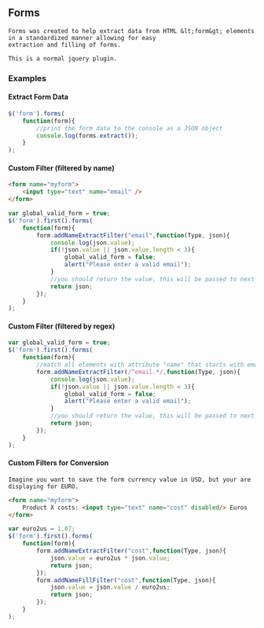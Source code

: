 ## Forms
    Forms was created to help extract data from HTML &lt;form&gt; elements in a standardized manner allowing for easy 
    extraction and filling of forms.

    This is a normal jquery plugin.
    
### Examples
#### Extract Form Data
```javascript
$('form').forms(
    function(form){
        //print the form data to the console as a JSON object
        console.log(forms.extract());
    }
);
```

#### Custom Filter (filtered by name)
```html
<form name="myform">
    <input type="text" name="email" />
</form>
```
```javascript
var global_valid_form = true;
$('form').first().forms(
    function(form){
        form.addNameExtractFilter("email",function(Type, json){
            console.log(json.value);
            if(!json.value || json.value.length < 3){
                global_valid_form = false;
                alert("Please enter a valid email");
            }
            //you should return the value, this will be passed to next filter if there is one.
            return json;
        });
    }
);
```

#### Custom Filter (filtered by regex)
```javascript
var global_valid_form = true;
$('form').first().forms(
    function(form){
        //match all elements with attribute "name" that starts with email
        form.addNameExtractFilter(/^email.*/,function(Type, json){
            console.log(json.value);
            if(!json.value || json.value.length < 3){
                global_valid_form = false;
                alert("Please enter a valid email");
            }
            //you should return the value, this will be passed to next filter if there is one.
            return json;
        });
    }
);
```

#### Custom Filters for Conversion
    Imagine you want to save the form currency value in USD, but your are displaying for EURO.
    
```html
<form name="myform">
    Product X costs: <input type="text" name="cost" disabled/> Euros
</form>
```
```javascript
var euro2us = 1.07;
$('form').first().forms(
    function(form){
        form.addNameExtractFilter("cost",function(Type, json){
            json.value = euro2us * json.value;
            return json;
        });
        form.addNameFillFilter("cost",function(Type, json){
            json.value = json.value / euro2us;
            return json;
        });
    }
);
```